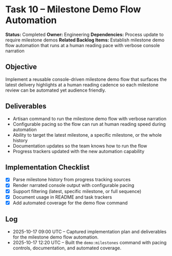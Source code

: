# Task 10 – Milestone Demo Flow Automation

**Status:** Completed
**Owner:** Engineering
**Dependencies:** Process update to require milestone demos
**Related Backlog Items:** Establish milestone demo flow automation that runs at a human reading pace with verbose console narration

## Objective
Implement a reusable console-driven milestone demo flow that surfaces the latest delivery highlights at a human reading cadence so each milestone review can be automated yet audience friendly.

## Deliverables
- Artisan command to run the milestone demo flow with verbose narration
- Configurable pacing so the flow can run at human reading speed during automation
- Ability to target the latest milestone, a specific milestone, or the whole history
- Documentation updates so the team knows how to run the flow
- Progress trackers updated with the new automation capability

## Implementation Checklist
- [x] Parse milestone history from progress tracking sources
- [x] Render narrated console output with configurable pacing
- [x] Support filtering (latest, specific milestone, or full sequence)
- [x] Document usage in README and task trackers
- [x] Add automated coverage for the demo flow command

## Log
- 2025-10-17 09:00 UTC – Captured implementation plan and deliverables for the milestone demo flow automation.
- 2025-10-17 12:20 UTC – Built the `demo:milestones` command with pacing controls, documentation, and automated coverage.
